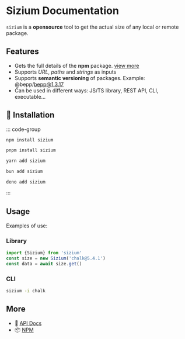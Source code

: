 # Sizium Documentation

`sizium` is a **opensource** tool to get the actual size of any local or remote package.

## Features

- Gets the full details of the **npm** package. [view more](/guide/core/api#siziumresponse)
- Supports _URL_, _paths_ and _strings_ as inputs
- Supports **semantic versioning** of packages. Example: @bepp/bepp@1.3.17
- Can be used in different ways: JS/TS library, REST API, CLI, executable...

## 🔑 Installation

::: code-group

```bash [npm]
npm install sizium
```

```bash [pnpm]
pnpm install sizium
```

```bash [yarn]
yarn add sizium
```

```bash [bun]
bun add sizium
```

```bash [deno]
deno add sizium
```

:::

## Usage

Examples of use:

### Library

```js twoslash
import {Sizium} from 'sizium'
const size = new Sizium('chalk@5.4.1')
const data = await size.get()
```

### CLI

```bash
sizium -i chalk
```

## More

- 📖 [API Docs](api.md)
- 📦 [NPM](https://www.npmjs.com/package/sizium)
